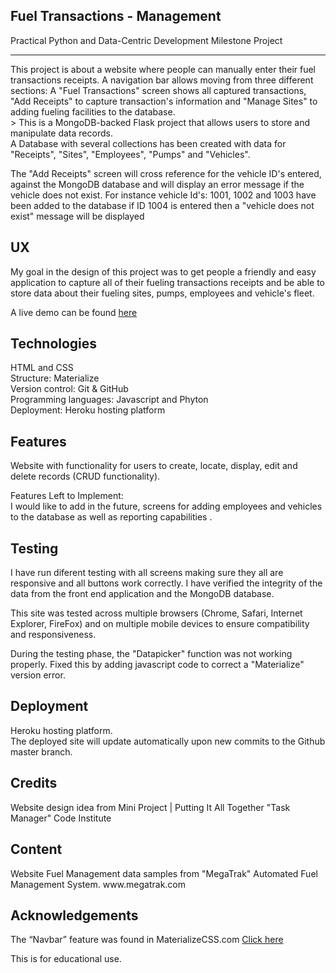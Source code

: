 <h2><a id="Fuel__Management_0"></a>Fuel Transactions - Management</h2>
<p>Practical Python and Data-Centric Development Milestone Project</p>
<hr>
<p>This project is about a website where people can manually enter their fuel transactions receipts. A navigation bar allows moving from three different sections: A "Fuel Transactions" screen shows all captured transactions, "Add Receipts" to capture transaction's information and "Manage Sites" to adding fueling facilities to the database.<br>
>
This is a MongoDB-backed Flask project that allows users to store and manipulate data records.<br>
A Database with several collections has been created with data for "Receipts", "Sites", "Employees", "Pumps" and "Vehicles".
 
The "Add Receipts" screen will cross reference for the vehicle ID's entered, against the MongoDB database and will display an error message if the vehicle does not exist. For instance vehicle Id's: 1001, 1002 and 1003 have been added to the database if ID 1004 is entered then a "vehicle does not exist" message will be displayed</p>
<h2><a id="UX_9"></a>UX</h2>
<p>My goal in the design of this project was to get people a friendly and easy application to capture all of their fueling transactions receipts and be able to store data about their fueling sites, pumps, employees and vehicle's fleet.</p>
<p>A live demo can be found <a href="https://fuel-transactions-management.herokuapp.com/">here</a></p>
<h2><a id="Technologies_16"></a>Technologies</h2>
<p>HTML and CSS<br>
Structure: Materialize <br>
Version control: Git & GitHub<br>
Programming languages: Javascript and Phyton<br>
Deployment: Heroku hosting platform
<h2><a id="Features_22"></a>Features</h2>
<p>Website with functionality for users to create, locate, display, edit and delete records (CRUD functionality).<br>

<p>Features Left to Implement:<br>
I would like to add in the future, screens for adding employees and vehicles to the database as well as reporting capabilities .</p>
<h2><a id="Testing_32"></a>Testing</h2>
<p>I have run diferent testing with all screens making sure they all are responsive and all buttons work correctly. I have verified the integrity of the data from the front end application and the MongoDB database.</p>
<p>This site was tested across multiple browsers (Chrome, Safari, Internet Explorer, FireFox) and on multiple mobile devices to ensure compatibility and responsiveness.</p>
<p>During the testing phase, the "Datapicker" function was not working properly. 
Fixed this by adding javascript code to correct a "Materialize" version error.</p>
<h2><a id="Deployment_47"></a>Deployment</h2>
<p>Heroku hosting platform.<br>
The deployed site will update automatically upon new commits to the Github master branch.<br>

<h2><a id="Credits_56"></a>Credits</h2>
<p>Website design idea from Mini Project | Putting It All Together "Task Manager" Code Institute</p>
<h2><a id="Content_60"></a>Content</h2>
<p>Website Fuel Management data samples from "MegaTrak" Automated Fuel Management System. www.megatrak.com</p>

<h2><a id="Acknowledgements_69"></a>Acknowledgements</h2>
<p>The “Navbar” feature was found in MaterializeCSS.com <a href="https://materializecss.com/navbar.html">Click here</a></p>

<p>This is for educational use.</p>

</body></html>
